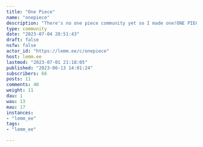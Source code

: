 ```yaml
---
title: "One Piece" 
name: "onepiece"
description: "There's no one piece community yet so I made one!ONE PIECE IS THE GREATEST IN THE WORLD.  I DONT CARE IF THERES 1000 EPISODES, 2000 EPISODES, 100000 EPISODES.  DONT PLAY WITH ME ONE PIECE IS THE BESTWelcome reddit!  We will find the one piece together on Lemmy!Thank you!"
type: community
date: "2023-07-04 20:51:43"
draft: false
nsfw: false
actor_id: "https://lemm.ee/c/onepiece"
host: lemm.ee
lastmod: "2023-07-01 21:18:05"
published: "2023-06-13 14:01:24"
subscribers: 66
posts: 11
comments: 40
weight: 11
dau: 1
wau: 13
mau: 17
instances:
- "lemm_ee"
tags: 
- "lemm_ee"

---
```

